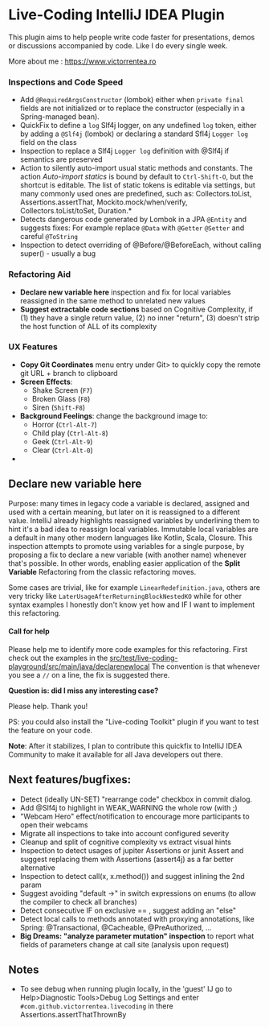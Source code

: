 # Live-Coding IntelliJ IDEA Plugin
<!-- Plugin description -->
This plugin aims to help people write code faster for presentations, demos or discussions accompanied by code. Like I do every single week.

More about me : https://www.victorrentea.ro

### Inspections and Code Speed
- Add `@RequiredArgsConstructor` (lombok) either when `private final` fields are not initialized or to replace the constructor (especially in a Spring-managed bean).
- QuickFix to define a `log` Slf4j logger, on any undefined `log` token, either by adding a `@Slf4j` (lombok) or declaring a standard Sfl4j `Logger log` field on the class
- Inspection to replace a Slf4j `Logger log` definition with @Slf4j if semantics are preserved
- Action to silently auto-import usual static methods and constants. The action _Auto-import statics_ is bound by default
  to `Ctrl-Shift-O`, but the shortcut is editable. The list of static tokens is editable via settings, but many commonly used ones are predefined, such as: 
  Collectors.toList, Assertions.assertThat, Mockito.mock/when/verify, Collectors.toList/toSet, Duration.*
- Detects dangerous code generated by Lombok in a JPA `@Entity` and suggests fixes: For example replace `@Data` with `@Getter` `@Setter` and careful `@ToString`
- Inspection to detect overriding of @Before/@BeforeEach, without calling super() - usually a bug

### Refactoring Aid
- **Declare new variable here** inspection and fix for local variables reassigned in the same method to unrelated new values
- **Suggest extractable code sections** based on Cognitive Complexity, if (1) they have a single return value, (2) no inner "return", (3) doesn't strip the host function of ALL of its complexity


### UX Features
- **Copy Git Coordinates** menu entry under Git> to quickly copy the remote git URL + branch to clipboard
- **Screen Effects**: 
  - Shake Screen (`F7`)
  - Broken Glass (`F8`)
  - Siren (`Shift-F8`)
- **Background Feelings**: change the background image to:
  - Horror (`Ctrl-Alt-7`)
  - Child play (`Ctrl-Alt-8`)
  - Geek (`Ctrl-Alt-9`)
  - Clear (`Ctrl-Alt-0`)
- 

<!-- Plugin description end -->

## Declare new variable here
Purpose: many times in legacy code a variable is declared, assigned and used with a certain meaning, but later on it is reassigned to a different value. 
IntelliJ already highlights reassigned variables by underlining them to hint it's a bad idea to reassign local variables. 
Immutable local variables are a default in many other modern languages like Kotlin, Scala, Closure.
This inspection attempts to promote using variables for a single purpose, 
by proposing a fix to declare a new variable (with another name) whenever that's possible. 
In other words, enabling easier application of the **Split Variable** Refactoring from the classic refactoring moves.

Some cases are trivial, like for example `LinearRedefinition.java`, others are very tricky like `LaterUsageAfterReturningBlockNestedKO` while for other syntax examples
I honestly don't know yet how and IF I want to implement this refactoring.

#### Call for help
Please help me to identify more code examples for this refactoring. 
First check out the examples in the [src/test/live-coding-playground/src/main/java/declarenewlocal](https://github.com/victorrentea/live-coding/tree/main/src/test/live-coding-playground/src/main/java/declarenewlocal)
The convention is that whenever you see a `//` on a line, the fix is suggested there.

**Question is: did I miss any interesting case?**

Please help.
Thank you!

PS: you could also install the "Live-coding Toolkit" plugin if you want to test the feature on your code.

**Note**: After it stabilizes, I plan to contribute this quickfix to IntelliJ IDEA Community to make it available for all Java developers out there. 

## Next features/bugfixes:
- Detect (ideally UN-SET) "rearrange code" checkbox in commit dialog.
- Add @Slf4j to highlight in WEAK_WARNING the whole row (with ;)
- "Webcam Hero" effect/notification to encourage more participants to open their webcams
- Migrate all inspections to take into account configured severity
- Cleanup and split of cognitive complexity vs extract visual hints
- Inspection to detect usages of jupiter Assertions or junit Assert and suggest replacing them with Assertions (assert4j) as a far better alternative
- Inspection to detect call(x, x.method()) and suggest inlining the 2nd param
- Suggest avoiding "default ->" in switch expressions on enums (to allow the compiler to check all branches)
- Detect consecutive IF on exclusive == , suggest adding an "else"
- Detect local calls to methods annotated with proxying annotations, like Spring: @Transactional, @Cacheable, @PreAuthorized, ... 
- **Big Dreams: "analyze parameter mutation" inspection** to report what fields of parameters change at call site (analysis upon request)
## Notes
- To see debug when running plugin locally, in the 'guest' IJ go to Help>Diagnostic Tools>Debug Log Settings and enter `#com.github.victorrentea.livecoding` in there
    Assertions.assertThatThrownBy